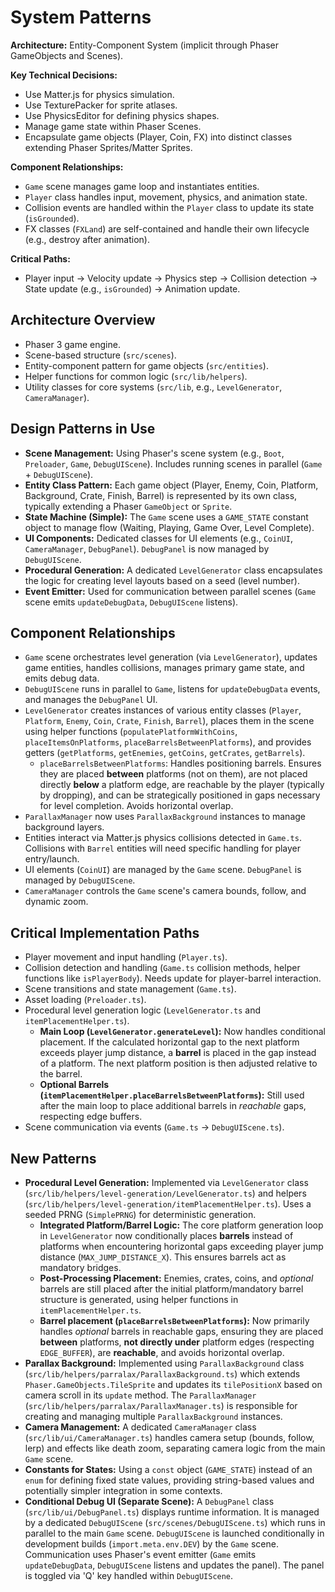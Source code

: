 # System Patterns

**Architecture:** Entity-Component System (implicit through Phaser GameObjects and Scenes).

**Key Technical Decisions:**

- Use Matter.js for physics simulation.
- Use TexturePacker for sprite atlases.
- Use PhysicsEditor for defining physics shapes.
- Manage game state within Phaser Scenes.
- Encapsulate game objects (Player, Coin, FX) into distinct classes extending Phaser Sprites/Matter Sprites.

**Component Relationships:**

- `Game` scene manages game loop and instantiates entities.
- `Player` class handles input, movement, physics, and animation state.
- Collision events are handled within the `Player` class to update its state (`isGrounded`).
- FX classes (`FXLand`) are self-contained and handle their own lifecycle (e.g., destroy after animation).

**Critical Paths:**

- Player input -> Velocity update -> Physics step -> Collision detection -> State update (e.g., `isGrounded`) -> Animation update.

## Architecture Overview

- Phaser 3 game engine.
- Scene-based structure (`src/scenes`).
- Entity-component pattern for game objects (`src/entities`).
- Helper functions for common logic (`src/lib/helpers`).
- Utility classes for core systems (`src/lib`, e.g., `LevelGenerator`, `CameraManager`).

## Design Patterns in Use

- **Scene Management:** Using Phaser's scene system (e.g., `Boot`, `Preloader`, `Game`, `DebugUIScene`). Includes running scenes in parallel (`Game` + `DebugUIScene`).
- **Entity Class Pattern:** Each game object (Player, Enemy, Coin, Platform, Background, Crate, Finish, Barrel) is represented by its own class, typically extending a Phaser `GameObject` or `Sprite`.
- **State Machine (Simple):** The `Game` scene uses a `GAME_STATE` constant object to manage flow (Waiting, Playing, Game Over, Level Complete).
- **UI Components:** Dedicated classes for UI elements (e.g., `CoinUI`, `CameraManager`, `DebugPanel`). `DebugPanel` is now managed by `DebugUIScene`.
- **Procedural Generation:** A dedicated `LevelGenerator` class encapsulates the logic for creating level layouts based on a seed (level number).
- **Event Emitter:** Used for communication between parallel scenes (`Game` scene emits `updateDebugData`, `DebugUIScene` listens).

## Component Relationships

- `Game` scene orchestrates level generation (via `LevelGenerator`), updates game entities, handles collisions, manages primary game state, and emits debug data.
- `DebugUIScene` runs in parallel to `Game`, listens for `updateDebugData` events, and manages the `DebugPanel` UI.
- `LevelGenerator` creates instances of various entity classes (`Player`, `Platform`, `Enemy`, `Coin`, `Crate`, `Finish`, `Barrel`), places them in the scene using helper functions (`populatePlatformWithCoins`, `placeItemsOnPlatforms`, `placeBarrelsBetweenPlatforms`), and provides getters (`getPlatforms`, `getEnemies`, `getCoins`, `getCrates`, `getBarrels`).
  - `placeBarrelsBetweenPlatforms`: Handles positioning barrels. Ensures they are placed **between** platforms (not on them), are not placed directly **below** a platform edge, are reachable by the player (typically by dropping), and can be strategically positioned in gaps necessary for level completion. Avoids horizontal overlap.
- `ParallaxManager` now uses `ParallaxBackground` instances to manage background layers.
- Entities interact via Matter.js physics collisions detected in `Game.ts`. Collisions with `Barrel` entities will need specific handling for player entry/launch.
- UI elements (`CoinUI`) are managed by the `Game` scene. `DebugPanel` is managed by `DebugUIScene`.
- `CameraManager` controls the `Game` scene's camera bounds, follow, and dynamic zoom.

## Critical Implementation Paths

- Player movement and input handling (`Player.ts`).
- Collision detection and handling (`Game.ts` collision methods, helper functions like `isPlayerBody`). Needs update for player-barrel interaction.
- Scene transitions and state management (`Game.ts`).
- Asset loading (`Preloader.ts`).
- Procedural level generation logic (`LevelGenerator.ts` and `itemPlacementHelper.ts`).
  - **Main Loop (`LevelGenerator.generateLevel`):** Now handles conditional placement. If the calculated horizontal gap to the next platform exceeds player jump distance, a **barrel** is placed in the gap instead of a platform. The next platform position is then adjusted relative to the barrel.
  - **Optional Barrels (`itemPlacementHelper.placeBarrelsBetweenPlatforms`):** Still used after the main loop to place additional barrels in _reachable_ gaps, respecting edge buffers.
- Scene communication via events (`Game.ts` -> `DebugUIScene.ts`).

## New Patterns

- **Procedural Level Generation:** Implemented via `LevelGenerator` class (`src/lib/helpers/level-generation/LevelGenerator.ts`) and helpers (`src/lib/helpers/level-generation/itemPlacementHelper.ts`). Uses a seeded PRNG (`SimplePRNG`) for deterministic generation.
  - **Integrated Platform/Barrel Logic:** The core platform generation loop in `LevelGenerator` now conditionally places **barrels** instead of platforms when encountering horizontal gaps exceeding player jump distance (`MAX_JUMP_DISTANCE_X`). This ensures barrels act as mandatory bridges.
  - **Post-Processing Placement:** Enemies, crates, coins, and _optional_ barrels are still placed after the initial platform/mandatory barrel structure is generated, using helper functions in `itemPlacementHelper.ts`.
  - **Barrel placement (`placeBarrelsBetweenPlatforms`):** Now primarily handles _optional_ barrels in reachable gaps, ensuring they are placed **between** platforms, **not directly under** platform edges (respecting `EDGE_BUFFER`), are **reachable**, and avoids horizontal overlap.
- **Parallax Background:** Implemented using `ParallaxBackground` class (`src/lib/helpers/parralax/ParallaxBackground.ts`) which extends `Phaser.GameObjects.TileSprite` and updates its `tilePositionX` based on camera scroll in its `update` method. The `ParallaxManager` (`src/lib/helpers/parralax/ParallaxManager.ts`) is responsible for creating and managing multiple `ParallaxBackground` instances.
- **Camera Management:** A dedicated `CameraManager` class (`src/lib/ui/CameraManager.ts`) handles camera setup (bounds, follow, lerp) and effects like death zoom, separating camera logic from the main `Game` scene.
- **Constants for States:** Using a `const` object (`GAME_STATE`) instead of an `enum` for defining fixed state values, providing string-based values and potentially simpler integration in some contexts.
- **Conditional Debug UI (Separate Scene):** A `DebugPanel` class (`src/lib/ui/DebugPanel.ts`) displays runtime information. It is managed by a dedicated `DebugUIScene` (`src/scenes/DebugUIScene.ts`) which runs in parallel to the main `Game` scene. `DebugUIScene` is launched conditionally in development builds (`import.meta.env.DEV`) by the `Game` scene. Communication uses Phaser's event emitter (`Game` emits `updateDebugData`, `DebugUIScene` listens and updates the panel). The panel is toggled via 'Q' key handled within `DebugUIScene`.
